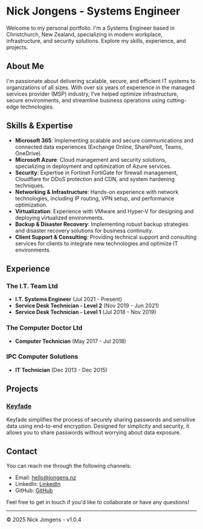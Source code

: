 # Nick Jongens - Systems Engineer

Welcome to my personal portfolio. I'm a Systems Engineer based in Christchurch, New Zealand, specializing in modern workplace, infrastructure, and security solutions. Explore my skills, experience, and projects.

## About Me

I'm passionate about delivering scalable, secure, and efficient IT systems to organizations of all sizes. With over six years of experience in the managed services provider (MSP) industry, I've helped optimize infrastructure, secure environments, and streamline business operations using cutting-edge technologies.

## Skills & Expertise

- **Microsoft 365**: Implementing scalable and secure communications and connected data experiences (Exchange Online, SharePoint, Teams, OneDrive).
- **Microsoft Azure**: Cloud management and security solutions, specializing in deployment and optimization of Azure services.
- **Security**: Expertise in Fortinet FortiGate for firewall management, Cloudflare for DDoS protection and CDN, and system hardening techniques.
- **Networking & Infrastructure**: Hands-on experience with network technologies, including IP routing, VPN setup, and performance optimization.
- **Virtualization**: Experience with VMware and Hyper-V for designing and deploying virtualized environments.
- **Backup & Disaster Recovery**: Implementing robust backup strategies and disaster recovery solutions for business continuity.
- **Client Support & Consulting**: Providing technical support and consulting services for clients to integrate new technologies and optimize IT environments.

## Experience

### The I.T. Team Ltd
- **I.T. Systems Engineer** (Jul 2021 - Present)
- **Service Desk Technician - Level 2** (Nov 2019 - Jun 2021)
- **Service Desk Technician - Level 1** (Jul 2018 - Nov 2019)

### The Computer Doctor Ltd
- **Computer Technician** (May 2017 - Jul 2018)

### IPC Computer Solutions
- **IT Technician** (Dec 2013 - Dec 2015)

## Projects

### [Keyfade](https://github.com/NickJongens/KeyFade)
Keyfade simplifies the process of securely sharing passwords and sensitive data using end-to-end encryption. Designed for simplicity and security, it allows you to share passwords without worrying about data exposure.

## Contact

You can reach me through the following channels:

- Email: [hello@jongens.nz](mailto:hello@jongens.nz)
- LinkedIn: [LinkedIn](https://nz.linkedin.com/in/nicolasjongens)
- GitHub: [GitHub](https://github.com/NickJongens)

Feel free to get in touch if you'd like to collaborate or have any questions!

---

&copy; 2025 Nick Jongens - v1.0.4
